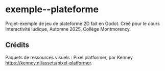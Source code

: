# exemple--plateforme

Projet-exemple de jeu de plateforme 2D fait en Godot. Créé pour le cours Interactivité ludique, Automne 2025, Collège Montmorency.

## Crédits

Paquets de ressources visuels : Pixel platformer, par Kenney <https://kenney.nl/assets/pixel-platformer>.

